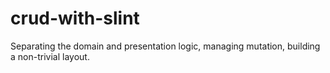 # crud-with-slint
Separating the domain and presentation logic, managing mutation, building a non-trivial layout.

